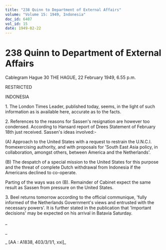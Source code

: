 ```yaml
---
title: "238 Quinn to Department of External Affairs"
volume: "Volume 15: 1949, Indonesia"
doc_id: 6407
vol_id: 15
date: 1949-02-22
---
```


# 238 Quinn to Department of External Affairs

Cablegram Hague 30 THE HAGUE, 22 February 1949, 6.55 p.m.

RESTRICTED

INDONESIA

1\. The London Times Leader, published today, seems, in the light of such information as is available here, accurate as to the facts.

2\. References to the reasons for Sassen's resignation are however too condensed. According to Hansard report of Drees Statement of February 18th just received. Sassen's ideas involved:-

(A) Approach to the United States with a request to restrain the U.N.C.I. fromexercising authority, and with proposals for 'South East Asia policy, in collaboration, amongst others, between America and the Netherlands'.

(B) The despatch of a special mission to the United States for this purpose and the threat of complete Dutch withdrawal from Indonesia if the Americans declined to co-operate.

Parting of the ways was on (B). Remainder of Cabinet expect the same result as Sassen from pressure on the United States.

3\. Beel returns tomorrow according to the official communique, 'fully informed of the Netherlands Government's views and entrusted with the necessary powers'. It is further stated in the publication that 'Important decisions' may be expected on his arrival in Batavia Saturday.

_

_

_ [AA : A1838, 403/3/1/1, xxi]_
